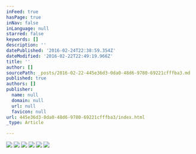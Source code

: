 ```yaml
---
inFeed: true
hasPage: true
inNav: false
inLanguage: null
starred: false
keywords: []
description: ''
datePublished: '2016-02-24T22:38:59.354Z'
dateModified: '2016-02-22T22:49:19.966Z'
title: ''
author: []
sourcePath: _posts/2016-02-22-445e36d3-0da0-48d6-9780-69221cfffba3.md
published: true
authors: []
publisher:
  name: null
  domain: null
  url: null
  favicon: null
url: 445e36d3-0da0-48d6-9780-69221cfffba3/index.html
_type: Article

---
```

![](https://the-grid-user-content.s3-us-west-2.amazonaws.com/b0e1cc5e-4bda-42cf-afc4-a90f51197654.jpg)
![](https://the-grid-user-content.s3-us-west-2.amazonaws.com/5a6edc53-42c9-4139-a9cf-fe8b4f53a063.jpg)
![](https://the-grid-user-content.s3-us-west-2.amazonaws.com/b4c3716b-c0e1-43e0-a05a-ba8da03087aa.JPG)
![](https://the-grid-user-content.s3-us-west-2.amazonaws.com/c05e2250-8a61-4ab2-933d-3c5e7e37bfd5.jpg)
![](https://the-grid-user-content.s3-us-west-2.amazonaws.com/8f637bc4-55bf-444d-a477-18050a2195fa.jpg)
![](https://the-grid-user-content.s3-us-west-2.amazonaws.com/fd7c3fc5-d059-4898-ae26-71c7423c3c98.JPG)